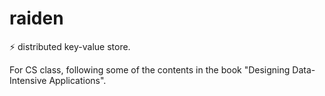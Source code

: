 # raiden

⚡ distributed key-value store.

For CS class, following some of the contents in the book "Designing Data-Intensive Applications".
